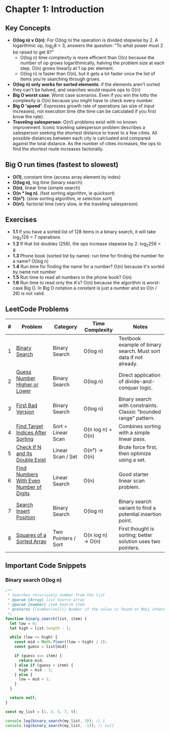 # Chapter 1: Introduction

## Key Concepts
- **O(log n) v O(n)**: For O(log n) the operation is divided stepwise by 2. A logarithmic op, $\log_2{8}$ = 3, answers the question: "To what power must 2 be raised to get 8?"
  - O(log n) time complexity is more efficient than O(n) because the number of op grows logarithmically, halving the problem size at each step. O(n) grows linearly at 1 op per element.
  - O(log n) is faster than O(n), but it gets a lot faster once the list of items you’re searching through grows.
- **O(log n) only works for sorted elements**: if the elements aren't sorted they can't be halved, and searches would require ops to O(n)
- **Big O worst case**: Worst case scenarios. Even if you win the lotto the complexity is O(n) because you might have to check every number.
- **Big O 'speed'**: Expresses growth rate of operations (as size of input increases), not execution time (the time can be calculated if you first know the rate).
- **Traveling salesperson**: O(n!) problems exist with no known improvement. Iconic traveling salesperson problem describes a salesperson seeking the shortest distance to travel to a few cities. All possible distances between each city is calcluated and compared against the total distance. As the number of cities increases, the ops to find the shortest route increases factorially.


## Big O run times (fastest to slowest)
- **O(1)**, constant time (access array element by index)
- **O(log n)**, log time (binary search)
- **O(n)**, linear time (simple search)
- **O(n * log n)**. (fast sorting algorithm, ie quicksort)
- **O(n²)**. (slow sorting algorithm, ie selection sort)
- **O(n!)**. factorial time (very slow, ie the traveling salesperson)

## Exercises
- **1.1** If you have a sorted list of 128 items in a binary search, it will take $\log_2{128}$ = 7 operations
- **1.2** If that list doubles (256), the ops increase stepwise by 2: $\log_2{256}$ = 8
- **1.3** Phone book (sorted list by name): run time for finding the number for a name? O(log n)
- **1.4** Run time for finding the name for a number? O(n) because it's sorted by name not number
- **1.5** Run time to read all numbers in the phone book? O(n)
- **1.6** Run time to read only the A's? O(n) because the algorithm is worst-case Big O. In Big O notation a constant is just a number and so O(n / 26) is not valid.

## LeetCode Problems

| # | Problem | Category | Time Complexity | Notes |
|----|---------|----------|------------------|-------|
| 1 | [Binary Search](https://leetcode.com/problems/binary-search/) | Binary Search | O(log n) | Textbook example of binary search. Must sort data if not already. |
| 2 | [Guess Number Higher or Lower](https://leetcode.com/problems/guess-number-higher-or-lower/) | Binary Search | O(log n) | Direct application of divide-and-conquer logic. |
| 3 | [First Bad Version](https://leetcode.com/problems/first-bad-version/) | Binary Search | O(log n) | Binary search with constraints. Classic "bounded range" pattern. |
| 4 | [Find Target Indices After Sorting](https://leetcode.com/problems/find-target-indices-after-sorting-array/) | Sort + Linear Scan | O(n log n) + O(n) | Combines sorting with a simple linear pass. |
| 5 | [Check If N and Its Double Exist](https://leetcode.com/problems/check-if-n-and-its-double-exist/) | Linear Scan / Set | O(n²) → O(n) | Brute force first, then optimize using a set. |
| 6 | [Find Numbers With Even Number of Digits](https://leetcode.com/problems/find-numbers-with-even-number-of-digits/) | Linear Search | O(n) | Good starter linear scan problem. |
| 7 | [Search Insert Position](https://leetcode.com/problems/search-insert-position/) | Binary Search | O(log n) | Binary search variant to find a potential insertion point. |
| 8 | [Squares of a Sorted Array](https://leetcode.com/problems/squares-of-a-sorted-array/) | Two Pointers / Sort | O(n log n) → O(n) | First thought is sorting; better solution uses two pointers. |


## Important Code Snippets
### Binary search O(log n)
```javascript
/**
 * Searches recursively number from the list
 * @param {Array} list Source array
 * @param {number} item Search item
 * @returns {(number|null)} Number if the value is found or NULL otherwise
 */
function binary_search(list, item) {
  let low = 0;
  let high = list.length - 1;

  while (low <= high) {
    const mid = Math.floor((low + high) / 2);
    const guess = list[mid];

    if (guess === item) {
      return mid;
    } else if (guess > item) {
      high = mid - 1;
    } else {
      low = mid + 1;
    }
  }

  return null;
}

const my_list = [1, 3, 5, 7, 9];

console.log(binary_search(my_list, 3)); // 1
console.log(binary_search(my_list, -1)); // null
